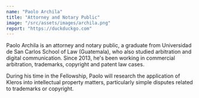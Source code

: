 ```yaml
---
name: "Paolo Archila"
title: "Attorney and Notary Public"
image: "/src/assets/images/archila.png"
report: "https://duckduckgo.com"
---
```


Paolo Archila is an attorney and notary public, a graduate from Universidad de San Carlos School of Law (Guatemala), who also studied arbitration and digital communication. Since 2013, he's been working in commercial arbitration, trademarks, copyright and patent law cases.

During his time in the Fellowship, Paolo will research the application of Kleros into intellectual property matters, particularly simple disputes related to trademarks or copyright.
